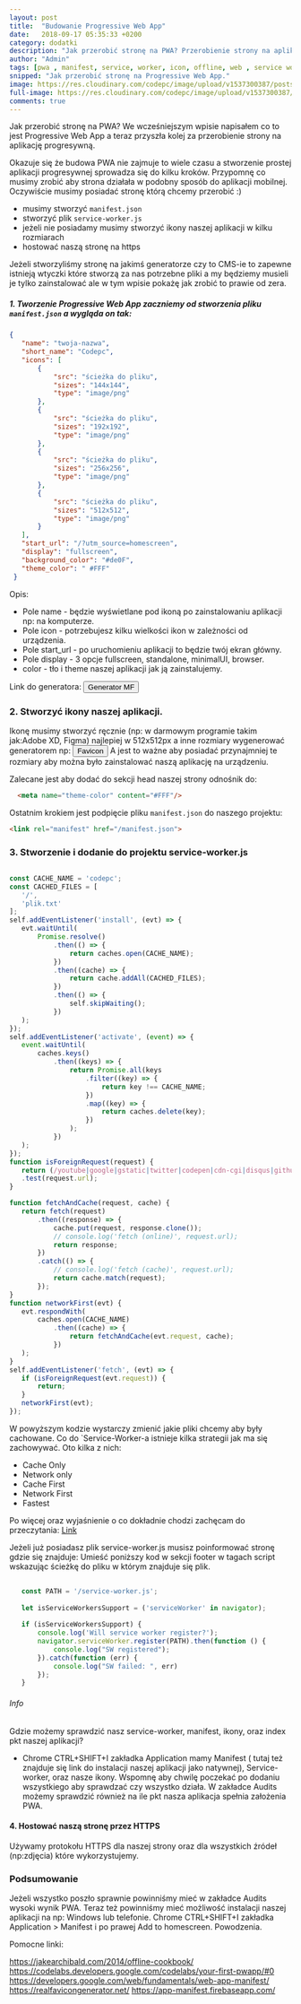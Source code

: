 ```yaml
---
layout: post
title:  "Budowanie Progressive Web App"
date:   2018-09-17 05:35:33 +0200
category: dodatki
description: "Jak przerobić stronę na PWA? Przerobienie strony na aplikację progresywną."
author: "Admin"
tags: [pwa , manifest, service, worker, icon, offline, web , service worker, aplikacja]
snipped: "Jak przerobić stronę na Progressive Web App."
image: https://res.cloudinary.com/codepc/image/upload/v1537300387/posts/pwa-create/pwa-aplikacja-progresywna-icon-pc-codepc.pl-hero.png
full-image: https://res.cloudinary.com/codepc/image/upload/v1537300387/posts/pwa-create/pwa-aplikacja-progresywna-icon-pc-codepc.pl.png
comments: true
---
```


Jak przerobić stronę na PWA?  We wcześniejszym wpisie napisałem co to jest Progressive Web App a teraz przyszła kolej za przerobienie strony na aplikację progresywną.

Okazuje się że budowa PWA nie zajmuje to wiele czasu a stworzenie prostej aplikacji progresywnej sprowadza się do kilku kroków.
Przypomnę co musimy zrobić aby strona działała w podobny sposób do aplikacji mobilnej. Oczywiście musimy posiadać stronę którą chcemy przerobić :)
- musimy stworzyć `manifest.json`
- stworzyć plik `service-worker.js`
- jeżeli nie posiadamy musimy stworzyć ikony naszej aplikacji w kilku rozmiarach
- hostować naszą stronę na https

Jeżeli stworzyliśmy stronę na jakimś generatorze czy to CMS-ie to zapewne istnieją wtyczki które stworzą za nas potrzebne pliki a my będziemy musieli je tylko zainstalować ale w tym wpisie pokażę jak zrobić to prawie od zera.


##### 1. Tworzenie Progressive Web App zaczniemy od stworzenia pliku `manifest.json` a wygląda on tak:

```json
{
   "name": "twoja-nazwa",
   "short_name": "Codepc",
   "icons": [
       {
           "src": "ścieżka do pliku",
           "sizes": "144x144",
           "type": "image/png"
       },
       {
           "src": "ścieżka do pliku",
           "sizes": "192x192",
           "type": "image/png"
       },
       {
           "src": "ścieżka do pliku",
           "sizes": "256x256",
           "type": "image/png"
       },
       {
           "src": "ścieżka do pliku",
           "sizes": "512x512",
           "type": "image/png"
       }
   ],
   "start_url": "/?utm_source=homescreen",
   "display": "fullscreen",
   "background_color": "#de0F",
   "theme_color": " #FFF"
 }
```


Opis:
- Pole name - będzie wyświetlane pod ikoną po zainstalowaniu aplikacji np: na komputerze.
- Pole icon - potrzebujesz kilku wielkości ikon w zależności od urządzenia.
- Pole start_url - po uruchomieniu aplikacji to będzie twój ekran główny.
- Pole display - 3 opcje fullscreen, standalone, minimalUI, browser.
- color - tło i theme naszej aplikacji jak ją zainstalujemy.

Link do generatora: <a href="https://app-manifest.firebaseapp.com/"> <button class="btn btn-info" >Generator MF </button></a>


### 2. Stworzyć ikony naszej aplikacji.

Ikonę musimy stworzyć ręcznie (np: w darmowym programie takim jak:Adobe XD, Figma) najlepiej w 512x512px a inne rozmiary wygenerować generatorem np: <a href="https://realfavicongenerator.net/"> <button class="btn btn-info" >Favicon</button></a>
A jest to ważne aby posiadać przynajmniej te rozmiary aby można było zainstalować naszą aplikację na urządzeniu.

Zalecane jest aby dodać do sekcji head naszej strony odnośnik do:
```html
  <meta name="theme-color" content="#FFF"/>
```
Ostatnim krokiem jest podpięcie pliku `manifest.json` do naszego projektu:
```html
<link rel="manifest" href="/manifest.json">
```


### 3. Stworzenie i dodanie do projektu service-worker.js


```javascript

const CACHE_NAME = 'codepc';
const CACHED_FILES = [
   '/',
   'plik.txt'
];
self.addEventListener('install', (evt) => {
   evt.waitUntil(
       Promise.resolve()
           .then(() => {
               return caches.open(CACHE_NAME);
           })
           .then((cache) => {
               return cache.addAll(CACHED_FILES);
           })
           .then(() => {
               self.skipWaiting();
           })
   );
});
self.addEventListener('activate', (event) => {
   event.waitUntil(
       caches.keys()
           .then((keys) => {
               return Promise.all(keys
                   .filter((key) => {
                       return key !== CACHE_NAME;
                   })
                   .map((key) => {
                       return caches.delete(key);
                   })
               );
           })
   );
});
function isForeignRequest(request) {
   return (/youtube|google|gstatic|twitter|codepen|cdn-cgi|disqus|github|twimg/)
   .test(request.url);
}

function fetchAndCache(request, cache) {
   return fetch(request)
       .then((response) => {
           cache.put(request, response.clone());
           // console.log('fetch (online)', request.url);
           return response;
       })
       .catch(() => {
           // console.log('fetch (cache)', request.url);
           return cache.match(request);
       });
}
function networkFirst(evt) {
   evt.respondWith(
       caches.open(CACHE_NAME)
           .then((cache) => {
               return fetchAndCache(evt.request, cache);
           })
   );
}
self.addEventListener('fetch', (evt) => {
   if (isForeignRequest(evt.request)) {
       return;
   }
   networkFirst(evt);
});
```
W powyższym kodzie wystarczy zmienić jakie pliki chcemy aby były cachowane.
Co do `Service-Worker-a istnieje kilka strategii jak ma się zachowywać. Oto kilka z nich:
- Cache Only
- Network only
- Cache First
- Network First
- Fastest

Po więcej oraz wyjaśnienie o co dokładnie chodzi zachęcam do przeczytania: <a href="https://jakearchibald.com/2014/offline-cookbook/" > Link </a>

Jeżeli już posiadasz plik service-worker.js musisz poinformować stronę gdzie się znajduje: Umieść poniższy kod w sekcji footer w tagach script wskazując ścieżkę do pliku w którym znajduje się plik.

```javascript
      
   const PATH = '/service-worker.js';
  
   let isServiceWorkersSupport = ('serviceWorker' in navigator);
  
   if (isServiceWorkersSupport) {
       console.log('Will service worker register?');
       navigator.serviceWorker.register(PATH).then(function () {
           console.log("SW registered");
       }).catch(function (err) {
           console.log("SW failed: ", err)
       });
   }
```

###### Info

Gdzie możemy sprawdzić nasz service-worker, manifest, ikony, oraz index pkt naszej aplikacji?
- Chrome CTRL+SHIFT+I zakładka Application mamy Manifest ( tutaj też znajduje się link do instalacji naszej aplikacji jako natywnej), Service-worker, oraz nasze ikony.
Wspomnę aby chwilę poczekać po dodaniu wszystkiego aby sprawdzać czy wszystko działa.
W zakładce Audits możemy sprawdzić również na ile pkt nasza aplikacja spełnia założenia PWA.

#### 4. Hostować naszą stronę przez HTTPS
Używamy protokołu HTTPS dla naszej strony oraz dla wszystkich źródeł (np:zdjęcia) które wykorzystujemy.

### Podsumowanie

Jeżeli wszystko poszło sprawnie powinniśmy mieć w zakładce Audits wysoki wynik PWA. Teraz też powinniśmy mieć możliwość instalacji naszej aplikacji na np: Windows lub telefonie. Chrome CTRL+SHIFT+I zakładka Application > Manifest i po prawej Add to homescreen. Powodzenia.

Pomocne linki:

<a href="https://jakearchibald.com/2014/offline-cookbook/" > https://jakearchibald.com/2014/offline-cookbook/ </a>
<a href="https://codelabs.developers.google.com/codelabs/your-first-pwapp/#0" > https://codelabs.developers.google.com/codelabs/your-first-pwapp/#0</a>
<a href="https://developers.google.com/web/fundamentals/web-app-manifest/" >https://developers.google.com/web/fundamentals/web-app-manifest/ </a>
<a href="https://realfavicongenerator.net/" >https://realfavicongenerator.net/</a>
<a href="https://app-manifest.firebaseapp.com/" > https://app-manifest.firebaseapp.com/ </a>
















